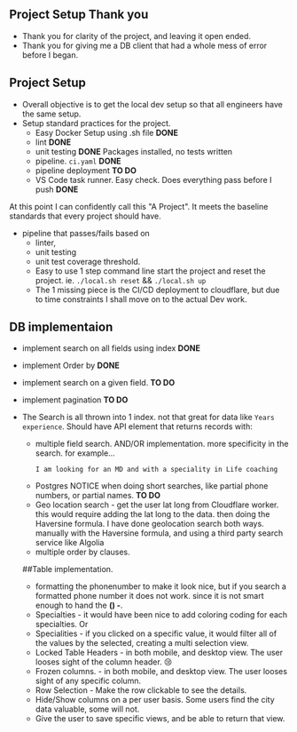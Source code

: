 ## Project Setup Thank you

- Thank you for clarity of the project, and leaving it open ended.
- Thank you for giving me a DB client that had a whole mess of error before I began.

## Project Setup

- Overall objective is to get the local dev setup so that all engineers have the same setup.
- Setup standard practices for the project.
  - Easy Docker Setup using .sh file **DONE**
  - lint **DONE**
  - unit testing **DONE** Packages installed, no tests written
  - pipeline. `ci.yaml` **DONE**
  - pipeline deployment **TO DO**
  - VS Code task runner. Easy check. Does everything pass before I push **DONE**

At this point I can confidently call this "A Project". It meets the baseline standards that every project should have.

- pipeline that passes/fails based on
  - linter,
  - unit testing
  - unit test coverage threshold.
  - Easy to use 1 step command line start the project and reset the project. ie. `./local.sh reset` && `./local.sh up`
  - The 1 missing piece is the CI/CD deployment to cloudflare, but due to time constraints I shall move on to the actual Dev work.
   
## DB implementaion

- implement search on all fields using index **DONE**
- implement Order by **DONE**
- implement  search on a given field. **TO DO**
- implement pagination **TO DO**
- The Search is all thrown into 1 index. not that great for data like `Years experience`. Should have API element that returns records with:
  - multiple field search. AND/OR implementation. more specificity in the search. for example...
    ```
    I am looking for an MD and with a speciality in Life coaching
    ```
  - Postgres NOTICE when doing short searches, like partial phone numbers, or partial names.  **TO DO**
  - Geo location search - get the user lat long from Cloudflare  worker. this would require adding the lat long to the data. then doing the Haversine formula. I have done geolocation search both ways. manually with the Haversine formula, and using a third party search service like Algolia
  - multiple order by clauses.

  ##Table implementation. 
   - formatting the phonenumber to make it look nice, but if you search a formatted phone number it does not work.  since it is not smart enough to hand the **() -**.
   - Specialties - it would have been nice to add coloring coding for each specialties.  Or 
   - Specialities - if you clicked on a specific value, it would filter all of the values by the selected, creating a multi selection view.
   - Locked Table Headers - in both mobile, and desktop view.  The user looses sight of the column header.  😢
   - Frozen columns.   - in both mobile, and desktop view.  The user looses sight of any specific column.  
   - Row Selection - Make the row clickable to see the details.  
   - Hide/Show columns on a per user basis.  Some users find the city data valuable, some will not.  
   - Give the user to save specific views, and be able to return that view.  
   

